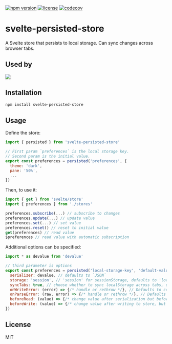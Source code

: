 [![npm version](https://img.shields.io/npm/v/svelte-persisted-store.svg)](https://www.npmjs.com/package/svelte-persisted-store) [![license](https://img.shields.io/npm/l/svelte-persisted-store.svg)](LICENSE.md) [![codecov](https://codecov.io/gh/joshnuss/svelte-persisted-store/branch/master/graph/badge.svg?token=GU607D2YRQ)](https://codecov.io/gh/joshnuss/svelte-persisted-store)

# svelte-persisted-store

A Svelte store that persists to local storage. Can sync changes across browser tabs.

## Used by

<a href="https://github.com/joshnuss/svelte-persisted-store/network/dependents">
  <img src="https://dependents.info/joshnuss/svelte-persisted-store/image.svg" />
</a>

## Installation

```bash
npm install svelte-persisted-store
```

## Usage

Define the store:

```javascript
import { persisted } from 'svelte-persisted-store'

// First param `preferences` is the local storage key.
// Second param is the initial value.
export const preferences = persisted('preferences', {
  theme: 'dark',
  pane: '50%',
  ...
})
```

Then, to use it:

```javascript
import { get } from 'svelte/store'
import { preferences } from './stores'

preferences.subscribe(...) // subscribe to changes
preferences.update(...) // update value
preferences.set(...) // set value
preferences.reset() // reset to initial value
get(preferences) // read value
$preferences // read value with automatic subscription
```

Additional options can be specified:

```javascript
import * as devalue from 'devalue'

// third parameter is options
export const preferences = persisted('local-storage-key', 'default-value', {
  serializer: devalue, // defaults to `JSON`
  storage: 'session', // 'session' for sessionStorage, defaults to 'local'
  syncTabs: true, // choose whether to sync localStorage across tabs, default is true
  onWriteError: (error) => {/* handle or rethrow */}, // Defaults to console.error with the error object
  onParseError: (raw, error) => {/* handle or rethrow */}, // Defaults to console.error with the error object
  beforeRead: (value) => {/* change value after serialization but before setting store to return value*/},
  beforeWrite: (value) => {/* change value after writing to store, but before writing return value to local storage*/},
})
```

## License

MIT
